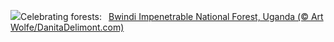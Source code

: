 ![](https://www.bing.com/th?id=OHR.BwindiNationalForest_EN-US3376071902_UHD.jpg&w=1000)Celebrating forests:&nbsp;&ensp;[Bwindi Impenetrable National Forest, Uganda (© Art Wolfe/DanitaDelimont.com)](https://www.bing.com/th?id=OHR.BwindiNationalForest_EN-US3376071902_UHD.jpg)
<br><br/>
